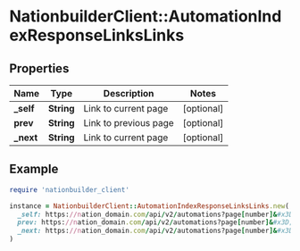 # NationbuilderClient::AutomationIndexResponseLinksLinks

## Properties

| Name | Type | Description | Notes |
| ---- | ---- | ----------- | ----- |
| **_self** | **String** | Link to current page | [optional] |
| **prev** | **String** | Link to previous page | [optional] |
| **_next** | **String** | Link to current page | [optional] |

## Example

```ruby
require 'nationbuilder_client'

instance = NationbuilderClient::AutomationIndexResponseLinksLinks.new(
  _self: https://nation_domain.com/api/v2/automations?page[number]&#x3D;2,
  prev: https://nation_domain.com/api/v2/automations?page[number]&#x3D;1,
  _next: https://nation_domain.com/api/v2/automations?page[number]&#x3D;3
)
```

